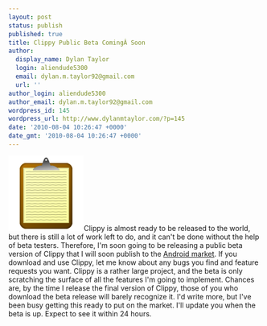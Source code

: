 ```yaml
---
layout: post
status: publish
published: true
title: Clippy Public Beta ComingÂ Soon
author:
  display_name: Dylan Taylor
  login: aliendude5300
  email: dylan.m.taylor92@gmail.com
  url: ''
author_login: aliendude5300
author_email: dylan.m.taylor92@gmail.com
wordpress_id: 145
wordpress_url: http://www.dylanmtaylor.com/?p=145
date: '2010-08-04 10:26:47 +0000'
date_gmt: '2010-08-04 10:26:47 +0000'
---
```

<p><a href="/images/blog/2010/12/clippy-logo1.png"><img class="alignleft size-thumbnail wp-image-123" title="Clippy Logo" src="/images/blog/2010/11/clippy-logo1.png" alt="" width="150" height="150" /></a>Clippy is almost ready to be released to the world, but there is still a lot of work left to do, and it can't be done without the help of beta testers. Therefore, I'm soon going to be releasing a public beta version of Clippy that I will soon publish to the <a class="zem_slink" title="Android Market" rel="homepage" href="http://www.android.com/market/">Android market</a>. If you download and use Clippy, let me know about any bugs you find and feature requests you want. Clippy is a rather large project, and the beta is only scratching the surface of all the features I'm going to implement. Chances are, by the time I release the final version of Clippy, those of you who download the beta release will barely recognize it. I'd write more, but I've been busy getting this ready to put on the market. I'll update you when the beta is up. Expect to see it within 24 hours.</p>
